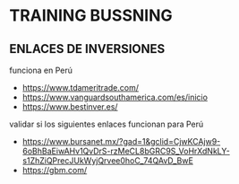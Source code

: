 # TRAINING BUSSNING

## ENLACES DE INVERSIONES
funciona en Perú
* https://www.tdameritrade.com/
* https://www.vanguardsouthamerica.com/es/inicio
* https://www.bestinver.es/
  
validar si los siguientes enlaces funcionan para Perú

* https://www.bursanet.mx/?gad=1&gclid=CjwKCAjw9-6oBhBaEiwAHv1QvDrS-rzMeCL8bGRC9S_VoHrXdNkLY-s1ZhZiQPrecJUkWyjQrvee0hoC_74QAvD_BwE
* https://gbm.com/
